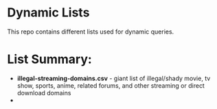 # Dynamic Lists
This repo contains different lists used for dynamic queries.

# List Summary:

- **illegal-streaming-domains.csv** - giant list of illegal/shady movie, tv show, sports, anime, related forums, and other streaming or direct download domains
- 

